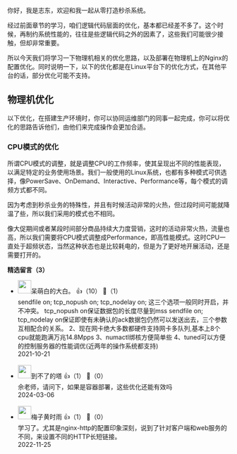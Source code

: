 你好，我是志东，欢迎和我一起从零打造秒杀系统。

经过前面章节的学习，咱们逻辑代码层面的优化，基本都已经差不多了。这个时候，再制约系统性能的，往往是些逻辑代码之外的因素了，这些我们可能很少接触，但却非常重要。

所以今天我们将学习一下物理机相关的优化思路，以及部署在物理机上的Nginx的配置优化。同时说明一下，以下的优化都是在Linux平台下的优化方式，在其他平台的话，部分优化可能不支持。

## **物理机优化**

以下优化，在搭建生产环境时，你可以协同运维部门的同事一起完成，你可以将优化的思路告诉他们，由他们来完成操作会更加合适。

### CPU模式的优化

所谓CPU模式的调整，就是调整CPU的工作频率，使其呈现出不同的性能表现，以满足特定的业务使用场景。我们一般使用的Linux系统，也都有多种模式可供选择，像PowerSave、OnDemand、Interactive、Performance等，每个模式的调频方式都不同。

因为考虑到秒杀业务的特殊性，并且有时候活动非常的火热，但过段时间可能就降温了些，所以我们采用的模式也不相同。

像大促期间或者某段时间部分商品持续大力度营销，这时的活动非常火热，流量也高，所以我们需要将CPU模式调整成Performance，即高性能模式。这时CPU一直处于超频状态，当然这种状态也是比较耗电的，但是为了更好地开展活动，还是需要打开的。
<div><strong>精选留言（3）</strong></div><ul>
<li><img src="https://static001.geekbang.org/account/avatar/00/13/9b/06/a1b0bd54.jpg" width="30px"><span>呆萌白的大白。</span> 👍（10） 💬（1）<div>sendfile on;
tcp_nopush on;
tcp_nodelay on;
这三个选项一般同时开启，并不冲突。
tcp_nopush on保证数据包的长度尽量到mss
sendfile on; tcp_nodelay on保证即使有未确认的ack数据包仍然可以发送出去，三个参数互相配合的关系。
2、现在网卡绝大多数都硬件支持网卡多队列,基本上8个cpu就能跑满万兆14.8Mpps
3、numactl绑核方便简单些
4、tuned可以方便的控制服务器的性能调优(近两年的操作系统都支持)</div>2021-10-21</li><br/><li><img src="https://static001.geekbang.org/account/avatar/00/13/33/7a/ac307bfc.jpg" width="30px"><span>到不了的塔</span> 👍（1） 💬（0）<div>佘老师，请问下，如果是容器部署，这些优化还能有效吗</div>2024-03-06</li><br/><li><img src="https://static001.geekbang.org/account/avatar/00/0f/80/82/3c21b30c.jpg" width="30px"><span>梅子黄时雨</span> 👍（1） 💬（0）<div>学习了。尤其是nginx-http的配置印象深刻，说到了针对客户端和web服务的不同，来设置不同的HTTP长短链接。</div>2022-11-25</li><br/>
</ul>